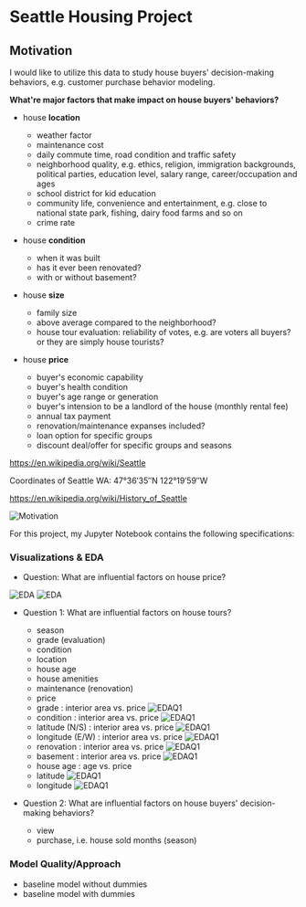 
# Seattle Housing Project


## Motivation

I would like to utilize this data to study house buyers' decision-making behaviors, e.g. customer purchase behavior modeling. 

**What're major factors that make impact on house buyers' behaviors?**

* house **location**
   * weather factor
   * maintenance cost
   * daily commute time, road condition and traffic safety
   * neighborhood quality, e.g. ethics, religion, immigration backgrounds, political parties, education level, salary range, career/occupation and ages
   * school district for kid education
   * community life, convenience and entertainment, e.g. close to national state park, fishing, dairy food farms and so on
   * crime rate

* house **condition**
   * when it was built
   * has it ever been renovated?
   * with or without basement?

* house **size**
   * family size
   * above average compared to the neighborhood?
   * house tour evaluation: reliability of votes, e.g. are voters all buyers? or they are simply house tourists?

* house **price**
   * buyer's economic capability
   * buyer's health condition
   * buyer's age range or generation
   * buyer's intension to be a landlord of the house (monthly rental fee)
   * annual tax payment
   * renovation/maintenance expanses included?
   * loan option for specific groups
   * discount deal/offer for specific groups and seasons
   
https://en.wikipedia.org/wiki/Seattle

Coordinates of Seattle WA: 47°36′35″N 122°19′59″W

https://en.wikipedia.org/wiki/History_of_Seattle

![Motivation](./image/motivation.png)

For this project, my Jupyter Notebook contains the following specifications:

### Visualizations & EDA

* Question: What are influential factors on house price?


![EDA](./image/mod2_EDA_p1.png)
![EDA](./image/mod2_EDA_p2.png)

* Question 1: What are influential factors on house tours? 
  - season
  - grade (evaluation)
  - condition
  - location
  - house age
  - house amenities
  - maintenance (renovation)
  - price


   * grade : interior area vs. price
  ![EDAQ1](./image/mod2_EDAQ1-p1.png)
   * condition : interior area vs. price
  ![EDAQ1](./image/mod2_EDAQ1-p2.png)
   * latitude (N/S) : interior area vs. price 
  ![EDAQ1](./image/mod2_EDAQ1-p3.png)
   * longitude (E/W) : interior area vs. price
  ![EDAQ1](./image/mod2_EDAQ1-p4.png)
   * renovation : interior area vs. price
  ![EDAQ1](./image/mod2_EDAQ1-p5.png)
   * basement : interior area vs. price
  ![EDAQ1](./image/mod2_EDAQ1-p6.png)
   * house age : age vs. price
    - latitude
    ![EDAQ1](./image/mod2_EDAQ1-p7.png)
    - longitude
    ![EDAQ1](./image/mod2_EDAQ1-p8.png)
  
* Question 2: What are influential factors on house buyers' decision-making behaviors?
  - view
  - purchase, i.e. house sold months (season)
   

### Model Quality/Approach

* baseline model without dummies
* baseline model with dummies
